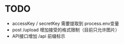 # TODO

- accessKey / secretKey 需要提取到 process.env变量
- post /upload 增加接受的格式限制（目前只允许图片）
- API接口增加 /api 前缀标示